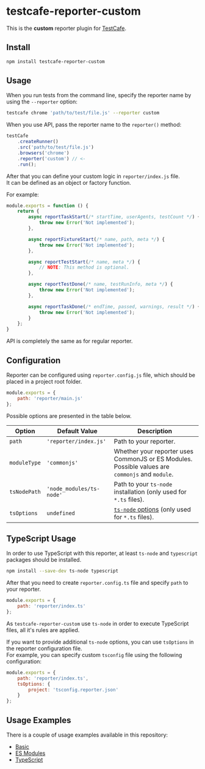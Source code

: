 # testcafe-reporter-custom


This is the **custom** reporter plugin for [TestCafe](http://devexpress.github.io/testcafe).

## Install

```sh
npm install testcafe-reporter-custom
```

## Usage

When you run tests from the command line, specify the reporter name by using the `--reporter` option:

```sh
testcafe chrome 'path/to/test/file.js' --reporter custom
```


When you use API, pass the reporter name to the `reporter()` method:

```js
testCafe
    .createRunner()
    .src('path/to/test/file.js')
    .browsers('chrome')
    .reporter('custom') // <-
    .run();
```


After that you can define your custom logic in `reporter/index.js` file.  
It can be defined as an object or factory function.

For example:

```js
module.exports = function () {
    return {
        async reportTaskStart(/* startTime, userAgents, testCount */) {
            throw new Error('Not implemented');
        },

        async reportFixtureStart(/* name, path, meta */) {
            throw new Error('Not implemented');
        },

        async reportTestStart(/* name, meta */) {
            // NOTE: This method is optional.
        },

        async reportTestDone(/* name, testRunInfo, meta */) {
            throw new Error('Not implemented');
        },

        async reportTaskDone(/* endTime, passed, warnings, result */) {
            throw new Error('Not implemented');
        }
    };
}
```

API is completely the same as for regular reporter.

## Configuration

Reporter can be configured using `reporter.config.js` file, which should be placed in a project root folder.

```js
module.exports = {
    path: 'reporter/main.js'
};
```

Possible options are presented in the table below.

| Option       | Default Value            | Description                                                                                                           |
| ------------ | ------------------------ | --------------------------------------------------------------------------------------------------------------------- |
| `path`       | `'reporter/index.js'`    | Path to your reporter.                                                                                                |
| `moduleType` | `'commonjs'`             | Whether your reporter uses CommonJS or ES Modules. Possible values are `commonjs` and `module`.                       |
| `tsNodePath` | `'node_modules/ts-node'` | Path to your `ts-node` installation (only used for `*.ts` files).                                                     |
| `tsOptions`  | `undefined`              | [`ts-node` options](https://github.com/TypeStrong/ts-node#cli-and-programmatic-options) (only used for `*.ts` files). |

## TypeScript Usage

In order to use TypeScript with this reporter, at least `ts-node` and `typescript` packages should be installed.  

```sh
npm install --save-dev ts-node typescript
```

After that you need to create `reporter.config.ts` file and specify `path` to your reporter.
```js
module.exports = {
    path: 'reporter/index.ts'
};
```

As `testcafe-reporter-custom` use `ts-node` in order to execute TypeScript files, all it's rules are applied.

If you want to provide additional `ts-node` options, you can use `tsOptions` in the reporter configuration file.  
For example, you can specify custom `tsconfig` file using the following configuration:

```js
module.exports = {
    path: 'reporter/index.ts',
    tsOptions: {
        project: 'tsconfig.reporter.json'
    }
};
```

## Usage Examples

There is a couple of usage examples available in this repository:

* [Basic](examples/basic)
* [ES Modules](examples/es-modules)
* [TypeScript](examples/typescript)
